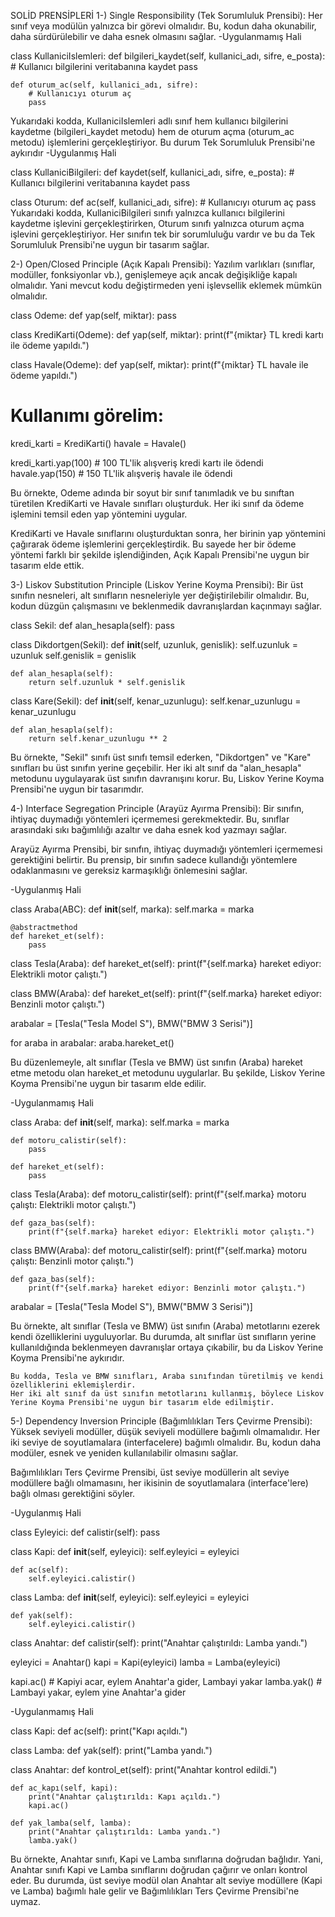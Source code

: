 SOLİD PRENSİPLERİ 
1-) Single Responsibility (Tek Sorumluluk Prensibi): Her sınıf veya modülün yalnızca bir görevi olmalıdır. Bu, kodun daha okunabilir, 
daha sürdürülebilir ve daha esnek olmasını sağlar.
-Uygulanmamış Hali

class KullaniciIslemleri:
    def bilgileri_kaydet(self, kullanici_adı, sifre, e_posta):
        # Kullanıcı bilgilerini veritabanına kaydet
        pass
    
    def oturum_ac(self, kullanici_adı, sifre):
        # Kullanıcıyı oturum aç
        pass

Yukarıdaki kodda, KullaniciIslemleri adlı sınıf hem kullanıcı bilgilerini kaydetme (bilgileri_kaydet metodu) hem de oturum açma
(oturum_ac metodu) işlemlerini gerçekleştiriyor. 
Bu durum Tek Sorumluluk Prensibi'ne aykırıdır
-Uygulanmış Hali

class KullaniciBilgileri:
    def kaydet(self, kullanici_adı, sifre, e_posta):
        # Kullanıcı bilgilerini veritabanına kaydet
        pass

class Oturum:
    def ac(self, kullanici_adı, sifre):
        # Kullanıcıyı oturum aç
        pass
Yukarıdaki kodda, KullaniciBilgileri sınıfı yalnızca kullanıcı bilgilerini kaydetme işlevini gerçekleştirirken, Oturum sınıfı 
yalnızca oturum açma işlevini gerçekleştiriyor.
Her sınıfın tek bir sorumluluğu vardır ve bu da Tek Sorumluluk Prensibi'ne uygun bir tasarım sağlar.

2-) Open/Closed Principle (Açık Kapalı Prensibi): Yazılım varlıkları (sınıflar, modüller, fonksiyonlar vb.), genişlemeye açık 
ancak değişikliğe kapalı olmalıdır. Yani mevcut kodu değiştirmeden yeni işlevsellik eklemek mümkün olmalıdır.

class Odeme:
    def yap(self, miktar):
        pass

class KrediKarti(Odeme):
    def yap(self, miktar):
        print(f"{miktar} TL kredi kartı ile ödeme yapıldı.")

class Havale(Odeme):
    def yap(self, miktar):
        print(f"{miktar} TL havale ile ödeme yapıldı.")

# Kullanımı görelim:
kredi_karti = KrediKarti()
havale = Havale()

kredi_karti.yap(100)  # 100 TL'lik alışveriş kredi kartı ile ödendi
havale.yap(150)       # 150 TL'lik alışveriş havale ile ödendi


Bu örnekte, Odeme adında bir soyut bir sınıf tanımladık ve bu sınıftan türetilen KrediKarti ve Havale sınıfları oluşturduk. 
Her iki sınıf da ödeme işlemini temsil eden yap yöntemini uygular.

KrediKarti ve Havale sınıflarını oluşturduktan sonra, her birinin yap yöntemini çağırarak ödeme işlemlerini gerçekleştirdik.
Bu sayede her bir ödeme yöntemi farklı bir şekilde işlendiğinden, Açık Kapalı Prensibi'ne uygun bir tasarım elde ettik.


3-) Liskov Substitution Principle (Liskov Yerine Koyma Prensibi): Bir üst sınıfın  nesneleri, alt sınıfların 
 nesneleriyle yer değiştirilebilir olmalıdır. Bu, kodun düzgün çalışmasını ve beklenmedik davranışlardan kaçınmayı sağlar.

class Sekil:
    def alan_hesapla(self):
        pass

class Dikdortgen(Sekil):
    def __init__(self, uzunluk, genislik):
        self.uzunluk = uzunluk
        self.genislik = genislik
    
    def alan_hesapla(self):
        return self.uzunluk * self.genislik

class Kare(Sekil):
    def __init__(self, kenar_uzunlugu):
        self.kenar_uzunlugu = kenar_uzunlugu
    
    def alan_hesapla(self):
        return self.kenar_uzunlugu ** 2


Bu örnekte, "Sekil" sınıfı üst sınıfı temsil ederken, "Dikdortgen" ve "Kare" sınıfları bu üst sınıfın yerine geçebilir. 
Her iki alt sınıf da "alan_hesapla" metodunu uygulayarak üst sınıfın davranışını korur. 
Bu, Liskov Yerine Koyma Prensibi'ne uygun bir tasarımdır.

4-) Interface Segregation Principle (Arayüz Ayırma Prensibi): Bir sınıfın, ihtiyaç duymadığı yöntemleri içermemesi
gerekmektedir. Bu, sınıflar arasındaki sıkı bağımlılığı azaltır ve daha esnek kod yazmayı sağlar.

Arayüz Ayırma Prensibi, bir sınıfın, ihtiyaç duymadığı yöntemleri içermemesi gerektiğini belirtir. Bu prensip, bir
sınıfın sadece kullandığı yöntemlere odaklanmasını ve gereksiz karmaşıklığı önlemesini sağlar.

-Uygulanmış Hali

class Araba(ABC):
    def __init__(self, marka):
        self.marka = marka

    @abstractmethod
    def hareket_et(self):
        pass

class Tesla(Araba):
    def hareket_et(self):
        print(f"{self.marka} hareket ediyor: Elektrikli motor çalıştı.")

class BMW(Araba):
    def hareket_et(self):
        print(f"{self.marka} hareket ediyor: Benzinli motor çalıştı.")

arabalar = [Tesla("Tesla Model S"), BMW("BMW 3 Serisi")]

for araba in arabalar:
    araba.hareket_et()
    
Bu düzenlemeyle, alt sınıflar (Tesla ve BMW) üst sınıfın (Araba) hareket etme metodu olan hareket_et metodunu uygularlar.
Bu şekilde, Liskov Yerine Koyma Prensibi'ne uygun bir tasarım elde edilir.

-Uygulanmamış Hali

class Araba:
    def __init__(self, marka):
        self.marka = marka

    def motoru_calistir(self):
        pass

    def hareket_et(self):
        pass

class Tesla(Araba):
    def motoru_calistir(self):
        print(f"{self.marka} motoru çalıştı: Elektrikli motor çalıştı.")

    def gaza_bas(self):
        print(f"{self.marka} hareket ediyor: Elektrikli motor çalıştı.")

class BMW(Araba):
    def motoru_calistir(self):
        print(f"{self.marka} motoru çalıştı: Benzinli motor çalıştı.")

    def gaza_bas(self):
        print(f"{self.marka} hareket ediyor: Benzinli motor çalıştı.")

arabalar = [Tesla("Tesla Model S"), BMW("BMW 3 Serisi")]

Bu örnekte, alt sınıflar (Tesla ve BMW) üst sınıfın (Araba) metotlarını ezerek kendi özelliklerini uyguluyorlar. 
Bu durumda, alt sınıflar üst sınıfların yerine kullanıldığında beklenmeyen davranışlar ortaya çıkabilir, bu da 
Liskov Yerine Koyma Prensibi'ne aykırıdır.


    Bu kodda, Tesla ve BMW sınıfları, Araba sınıfından türetilmiş ve kendi özelliklerini eklemişlerdir.
    Her iki alt sınıf da üst sınıfın metotlarını kullanmış, böylece Liskov Yerine Koyma Prensibi'ne uygun bir tasarım elde edilmiştir.

5-) Dependency Inversion Principle (Bağımlılıkları Ters Çevirme Prensibi): Yüksek seviyeli modüller, 
düşük seviyeli modüllere bağımlı olmamalıdır. Her iki seviye de soyutlamalara (interfacelere) bağımlı olmalıdır. 
Bu, kodun daha modüler, esnek ve yeniden kullanılabilir olmasını sağlar.

Bağımlılıkları Ters Çevirme Prensibi, üst seviye modüllerin alt seviye modüllere bağlı olmamasını,
her ikisinin de soyutlamalara (interface'lere) bağlı olması gerektiğini söyler. 

-Uygulanmış Hali

class Eyleyici:
    def calistir(self):
        pass

class Kapi:
    def __init__(self, eyleyici):
        self.eyleyici = eyleyici

    def ac(self):
        self.eyleyici.calistir()

class Lamba:
    def __init__(self, eyleyici):
        self.eyleyici = eyleyici

    def yak(self):
        self.eyleyici.calistir()

class Anahtar:
    def calistir(self):
        print("Anahtar çalıştırıldı: Lamba yandı.")

eyleyici = Anahtar()
kapi = Kapi(eyleyici)
lamba = Lamba(eyleyici)

kapi.ac()   # Kapiyi acar, eylem Anahtar'a gider, Lambayi yakar
lamba.yak() # Lambayi yakar, eylem yine Anahtar'a gider

-Uygulanmamış Hali

class Kapi:
    def ac(self):
        print("Kapı açıldı.")

class Lamba:
    def yak(self):
        print("Lamba yandı.")

class Anahtar:
    def kontrol_et(self):
        print("Anahtar kontrol edildi.")

    def ac_kapı(self, kapi):
        print("Anahtar çalıştırıldı: Kapı açıldı.")
        kapi.ac()

    def yak_lamba(self, lamba):
        print("Anahtar çalıştırıldı: Lamba yandı.")
        lamba.yak()

Bu örnekte, Anahtar sınıfı, Kapi ve Lamba sınıflarına doğrudan bağlıdır. Yani, Anahtar sınıfı Kapi ve Lamba 
sınıflarını doğrudan çağırır ve onları kontrol eder. Bu durumda, üst seviye modül olan Anahtar alt seviye 
modüllere (Kapi ve Lamba) bağımlı hale gelir ve Bağımlılıkları Ters Çevirme Prensibi'ne uymaz.
